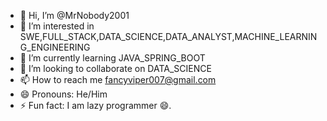 - 👋 Hi, I’m @MrNobody2001
- 👀 I’m interested in SWE,FULL_STACK,DATA_SCIENCE,DATA_ANALYST,MACHINE_LEARNING_ENGINEERING
- 🌱 I’m currently learning JAVA_SPRING_BOOT
- 💞️ I’m looking to collaborate on DATA_SCIENCE
- 📫 How to reach me fancyviper007@gmail.com
- 😄 Pronouns: He/Him
- ⚡ Fun fact: I am lazy programmer 😄.

<!---
MrNobody2001/MrNobody2001 is a ✨ special ✨ repository because its `README.md` (this file) appears on your GitHub profile.
You can click the Preview link to take a look at your changes.
--->
